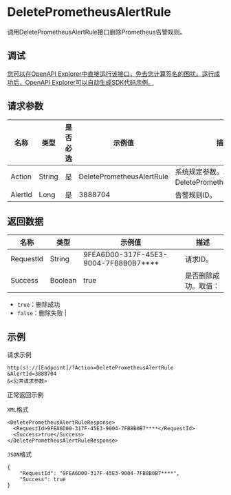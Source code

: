 # DeletePrometheusAlertRule

调用DeletePrometheusAlertRule接口删除Prometheus告警规则。

## 调试

[您可以在OpenAPI Explorer中直接运行该接口，免去您计算签名的困扰。运行成功后，OpenAPI Explorer可以自动生成SDK代码示例。](https://api.aliyun.com/#product=ARMS&api=DeletePrometheusAlertRule&type=RPC&version=2019-08-08)

## 请求参数

|名称|类型|是否必选|示例值|描述|
|--|--|----|---|--|
|Action|String|是|DeletePrometheusAlertRule|系统规定参数。取值：DeletePrometheusAlertRule。 |
|AlertId|Long|是|3888704|告警规则ID。 |

## 返回数据

|名称|类型|示例值|描述|
|--|--|---|--|
|RequestId|String|9FEA6D00-317F-45E3-9004-7FB8B0B7\*\*\*\*|请求ID。 |
|Success|Boolean|true|是否删除成功。取值：

 -   `true`：删除成功
-   `false`：删除失败 |

## 示例

请求示例

```
http(s)://[Endpoint]/?Action=DeletePrometheusAlertRule
&AlertId=3888704
&<公共请求参数>
```

正常返回示例

`XML`格式

```
<DeletePrometheusAlertRuleResponse>
  <RequestId>9FEA6D00-317F-45E3-9004-7FB8B0B7****</RequestId>
  <Success>true</Success>
</DeletePrometheusAlertRuleResponse>
```

`JSON`格式

```
{
    "RequestId": "9FEA6D00-317F-45E3-9004-7FB8B0B7****",
    "Success": true
}
```

